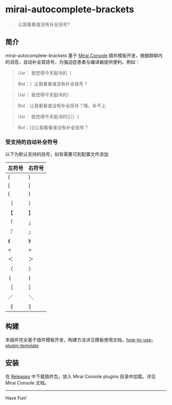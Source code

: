# mirai-autocomplete-brackets

> 让我看看谁没有补全括号?

## 简介

mirai-autocomplete-brackets 基于 [Mirai Console](https://github.com/mamoe/mirai-console) 插件模板开发，根据群聊内的消息，自动补全其括号，为强迫症患者与编译器提供便利。例如：

> Usr： 我觉得今天挺冷的（
>
> Bot：）让我看看谁没有补全括号？

> Usr： 我觉得今天挺冷的）
>
> Bot：让我看看谁没有补全括号？哦，补不上

> Usr： 我觉得今天挺冷的([（）{
>
> Bot：}])让我看看谁没有补全括号？

### 受支持的自动补全符号

以下为默认支持的括号，如有需要可到配置文件添加

| 左符号 | 右符号 |
| ------ | ------ |
| ( | ) |
| [ | ] |
| { | } |
| （ | ） |
| 【 | 】 |
| 「 | 」 |
| 『 | 』 |
| 《 | 》 |
| < | > |
| ＜ | ＞ |
| 〈 | 〉|
|｛ | ｝ |
| ［ | ］ |
| ／ | ＼ |
| ｟ | ｠ |


## 构建

本插件完全基于插件模板开发，构建方法详见模板使用文档。[how-to-use-plugin-template](https://github.com/project-mirai/how-to-use-plugin-template)

## 安装

在 [Releases](https://github.com/Tackoil/mirai-autocomplete-brackets/releases) 中下载插件包，放入 Mirai Console plugins 目录中加载。详见 Mirai Console 文档。

---

Have Fun!
